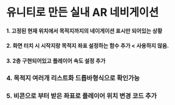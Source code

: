 # 유니티로 만든 실내 AR 네비게이션

#### 1. 고정된 현재 위치에서 목적지까지의 네이게이션 표시만 되어있는 상황

#### 2. 화면 터치 시 시작지랑 목적지 좌표 설정하는 함수 추가 < 사용하지 않음.

#### 3. 2층 구현되어있고 플레이어 속도 설정 추가

### 4. 목적지 여러개 리스트화 드롭바형식으로 확인가능

### 5. 비콘으로 부터 받은 좌표로 플레이어 위치 변경 코드 추가
